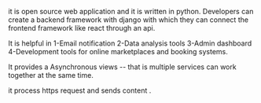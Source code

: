 it is open source web application and it is written in python.
Developers can create a backend framework with django with  which they can connect the frontend framework like react through an api.

It is helpful in 
1-Email notification
2-Data analysis tools
3-Admin dashboard
4-Development tools for online marketplaces and booking systems.


It provides a Asynchronous views --
that is multiple services can work together at the same time.

it process https request and sends content .
